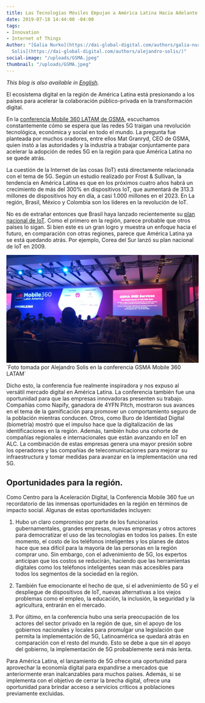 ```yaml
---
title: Las Tecnologías Móviles Empujan a América Latina Hacia Adelante
date: 2019-07-18 14:44:00 -04:00
tags:
- Innovation
- Internet of Things
Author: "[Galia Nurko](https://dai-global-digital.com/authors/galia-nurko/) y [Alejandtro
  Solis](https://dai-global-digital.com/authors/alejandro-solis/)"
social-image: "/uploads/GSMA.jpeg"
thumbnail: "/uploads/GSMA.jpeg"
---
```


*This blog is also available in [English](dai-global-digital.com/mobile-technologies-push-latin-america-forward.html).*

El ecosistema digital en la región de América Latina está presionando a los países para acelerar la colaboración público-privada en la transformación digital.

En la [conferencia Mobile 360 LATAM de GSMA](https://www.mobile360series.com/latin-america/agenda/), escuchamos constantemente cómo se espera que las redes 5G traigan una revolución tecnológica, económica y social en todo el mundo. La pregunta fue planteada por muchos oradores, entre ellos Mat Granryd, CEO de GSMA, quien instó a las autoridades y la industria a trabajar conjuntamente para acelerar la adopción de redes 5G en la región para que América Latina no se quede atrás.

<!--more-->

La cuestión de la Internet de las cosas (IoT) está directamente relacionada con el tema de 5G. Según un estudio realizado por Frost & Sullivan, la tendencia en América Latina es que en los próximos cuatro años habrá un crecimiento de más del 300% en dispositivos IoT, que aumentará de 313.3 millones de dispositivos hoy en día, a casi 1.000 millones en el 2023. En La región, Brasil, México y Colombia son los líderes en la revolución de IoT.

No es de extrañar entonces que Brasil haya lanzado recientemente su [plan nacional de IoT](https://dig.watch/updates/brazil-launch-national-iot-plan). Como el primero en la región, parece probable que otros países lo sigan. Si bien este es un gran logro y muestra un enfoque hacia el futuro, en comparación con otras regiones, parece que América Latina ya se está quedando atrás. Por ejemplo, Corea del Sur lanzó su plan nacional de IoT en 2009.

![GSMA.jpeg](/uploads/GSMA.jpeg)\`Foto tomada por Alejandro Solis en la conferencia GSMA Mobile 360 LATAM\`

Dicho esto, la conferencia fue realmente inspiradora y nos expuso al versátil mercado digital en América Latina. La conferencia también fue una oportunidad para que las empresas innovadoras presenten su trabajo. Compañías como Napify, ganadora de 4YFN Pitch, mostraron sus avances en el tema de la gamificación para promover un comportamiento seguro de la población mientras conducen. Otros, como Buro de Identidad Digital (biometría) mostró que el impulso hace que la digitalización de las identificaciones en la región. Además, también hubo una cohorte de compañías regionales e internacionales que están avanzando en IoT en ALC. La combinación de estas empresas genera una mayor presión sobre los operadores y las compañías de telecomunicaciones para mejorar su infraestructura y tomar medidas para avanzar en la implementación una red 5G.

## Oportunidades para la región.

Como Centro para la Aceleración Digital, la Conferencia Mobile 360 fue un recordatorio de las inmensas oportunidades en la región en términos de impacto social. Algunas de estas oportunidades incluyen:

1. Hubo un claro compromiso por parte de los funcionarios gubernamentales, grandes empresas, nuevas empresas y otros actores para democratizar el uso de las tecnologías en todos los países. En este momento, el costo de los teléfonos inteligentes y los planes de datos hace que sea difícil para la mayoría de las personas en la región comprar uno. Sin embargo, con el advenimiento de 5G, los expertos anticipan que los costos se reducirán, haciendo que las herramientas digitales como los teléfonos inteligentes sean más accesibles para todos los segmentos de la sociedad en la región.

2. También fue emocionante el hecho de que, si el advenimiento de 5G y el despliegue de dispositivos de IoT, nuevas alternativas a los viejos problemas como el empleo, la educación, la inclusión, la seguridad y la agricultura, entrarán en el mercado.

3. Por último, en la conferencia hubo una seria preocupación de los actores del sector privado en la región de que, sin el apoyo de los gobiernos nacionales y locales para promulgar una legislación que permita la implementación de 5G, Latinoamérica se quedará atrás en comparación con el resto del mundo. Esto se debe a que sin el apoyo del gobierno, la implementación de 5G probablemente será más lenta.

Para América Latina, el lanzamiento de 5G ofrece una oportunidad para aprovechar la economía digital para expandirse a mercados que anteriormente eran inalcanzables para muchos países. Además, si se implementa con el objetivo de cerrar la brecha digital, ofrece una oportunidad para brindar acceso a servicios críticos a poblaciones previamente excluidas.